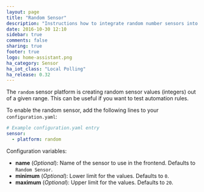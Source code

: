 ```yaml
---
layout: page
title: "Random Sensor"
description: "Instructions how to integrate random number sensors into Home Assistant."
date: 2016-10-30 12:10
sidebar: true
comments: false
sharing: true
footer: true
logo: home-assistant.png
ha_category: Sensor
ha_iot_class: "Local Polling"
ha_release: 0.32
---
```



The `random` sensor platform is creating random sensor values (integers) out of a given range. This can be useful if you want to test automation rules. 

To enable the random sensor, add the following lines to your `configuration.yaml`:

```yaml
# Example configuration.yaml entry
sensor:
  - platform: random
```

Configuration variables:

- **name** (*Optional*): Name of the sensor to use in the frontend. Defaults to `Random Sensor`.
- **minimum** (*Optional*): Lower limit for the values. Defaults to `0`.
- **maximum** (*Optional*): Upper limit for the values. Defaults to `20`.


